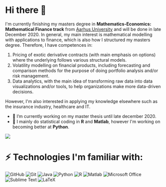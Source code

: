 # Hi there 👋
I'm currently finishing my masters degree in **Mathematics-Economics: Mathematical Finance track** from [Aarhus University](https://www.au.dk/) and will be done in late December 2020. In general, my main interest is mathematical modelling with applications to finance, which is also how I structured my masters degree. Therefore, I have competences in:

1. Pricing of exotic derivative contracts (with main emphasis on options) where the underlying follows various structural models.
2. Volatility modelling on financial products, including forecasting and comparison methods for the purpose of doing portfolio analysis and/or risk management. 
3. Data analytics, with the main idea of transforming raw data into data visualizations and/or tools, to help organizations make more data-driven decisions.

However, I'm also interested in applying my knowledge elsewhere such as the insurance industry, healthcare and IT. 

- 🔭 I’m currently working on my master thesis until late december 2020.
- 🌱 I mainly do statistical coding in **R** and **Matlab**, however I'm working on becoming better at **Python**. 


<a href="https://github.com/EdgyPanda/EdgyPanda">
  <img align="center" src="https://github-readme-stats.vercel.app/api/top-langs/?username=EdgyPanda&hide=java,html&title_color=ffffff&text_color=c9cacc&icon_color=2bbc8a&bg_color=1d1f21" />
</a>

# ⚡ Technologies I'm familiar with:
![GitHub](https://img.shields.io/badge/-GitHub-181717?style=flat-square&logo=github)
![Git](https://img.shields.io/badge/-Git-black?style=flat-square&logo=git)
![Java](https://img.shields.io/badge/-java-black?style=flat-square&logo=java&logoColor=007396)
![Python](https://img.shields.io/badge/-Python-black?style=flat-square&logo=Python)
![R](https://img.shields.io/badge/-R%20language-black?style=flat-square&logo=R&logoColor=75AADB)
![Matlab](https://img.shields.io/badge/-Matlab-black?style=flat-square&logo=mathworks&logoColor=0076a8)
![Microsoft Office](https://img.shields.io/badge/-Microsoft%20Office-black?style=flat-square&logo=Microsoft%20Office&logoColor=D83B01)
![Sublime Text](https://img.shields.io/badge/-Sublime%20Text-black?style=flat-square&logo=Sublime%20Text)
![LaTeX](https://img.shields.io/badge/-LaTeX-black?style=flat-square&logo=LaTeX&logoColor=008080)
<!--
**EdgyPanda/EdgyPanda** is a ✨ _special_ ✨ repository because its `README.md` (this file) appears on your GitHub profile.

Here are some ideas to get you started:

- 🔭 I’m currently working on ...
- 🌱 I’m currently learning ...
- 👯 I’m looking to collaborate on ...
- 🤔 I’m looking for help with ...
- 💬 Ask me about ...
- 📫 How to reach me: ...
- 😄 Pronouns: ...
- ⚡ Fun fact: ...
-->
